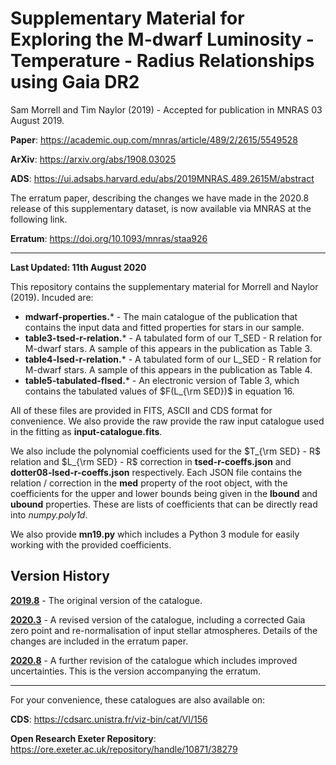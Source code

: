 # Supplementary Material for **Exploring the M-dwarf Luminosity - Temperature - Radius Relationships using Gaia DR2**

Sam Morrell and Tim Naylor (2019) - Accepted for publication in MNRAS 03 August 2019.

**Paper**: https://academic.oup.com/mnras/article/489/2/2615/5549528

**ArXiv**: https://arxiv.org/abs/1908.03025

**ADS**: https://ui.adsabs.harvard.edu/abs/2019MNRAS.489.2615M/abstract

The erratum paper, describing the changes we have made in the 2020.8 release of this supplementary dataset, is now available via MNRAS at the following link. 

**Erratum**: https://doi.org/10.1093/mnras/staa926

----
**Last Updated: 11th August 2020**

This repository contains the supplementary material for Morrell and Naylor (2019). Incuded are:

- **mdwarf-properties.*** - The main catalogue of the publication that contains the input data and fitted properties for stars in our sample.
- **table3-tsed-r-relation.*** - A tabulated form of our T_SED - R relation for M-dwarf stars. A sample of this appears in the publication as Table 3. 
- **table4-lsed-r-relation.*** - A tabulated form of our L_SED - R relation for M-dwarf stars. A sample of this appears in the publication as Table 4.
- **table5-tabulated-flsed.*** - An electronic version of Table 3, which contains the tabulated values of $F(L_{\rm SED})$ in equation 16. 

All of these files are provided in FITS, ASCII and CDS format for convenience. We also provide the raw provide the raw input catalogue used in the fitting as **input-catalogue.fits**. 

We also include the polynomial coefficients used for the $T_{\rm SED} - R$ relation and $L_{\rm SED} - R$ correction in **tsed-r-coeffs.json** and **dotter08-lsed-r-coeffs.json** respectively. Each JSON file contains the relation / correction in the **med** property of the root object, with the coefficients for the upper and lower bounds being given in the **lbound** and **ubound** properties. These are lists of coefficients that can be directly read into *numpy.poly1d*.  

We also provide **mn19.py** which includes a Python 3 module for easily working with the provided coefficients.

## Version History

[**2019.8**](https://github.com/sammorrell/mn19-supplementary-material/releases/tag/2019.8) - The original version of the catalogue. 

[**2020.3**](https://github.com/sammorrell/mn19-supplementary-material/releases/tag/2020.3) - A revised version of the catalogue, including a corrected Gaia zero point and re-normalisation of input stellar atmospheres. Details of the changes are included in the erratum paper. 

[**2020.8**](https://github.com/sammorrell/mn19-supplementary-material/releases/tag/2020.8) - A further revision of the catalogue which includes improved uncertainties. This is the version accompanying the erratum.  

---

For your convenience, these catalogues are also available on:

**CDS**: https://cdsarc.unistra.fr/viz-bin/cat/VI/156

**Open Research Exeter Repository**: https://ore.exeter.ac.uk/repository/handle/10871/38279

